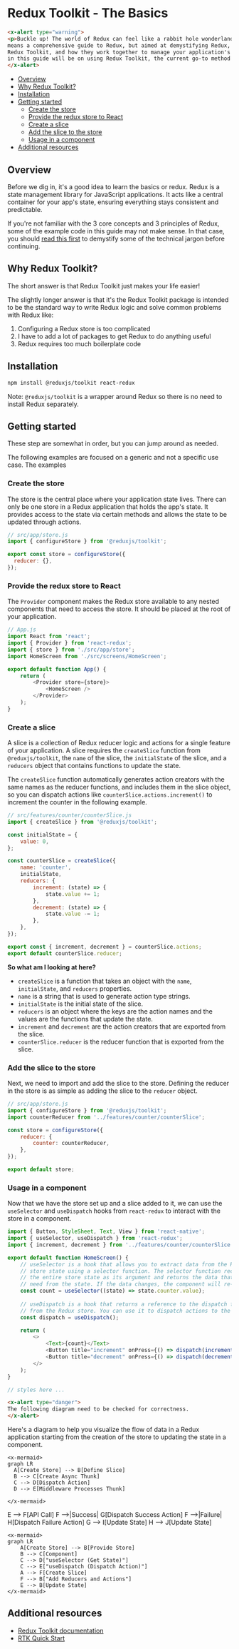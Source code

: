 # Redux Toolkit - The Basics

```html +parse
<x-alert type="warning">
<p>Buckle up! The world of Redux can feel like a rabbit hole wonderland. This is by no
means a comprehensive guide to Redux, but aimed at demystifying Redux, React-Redux, and
Redux Toolkit, and how they work together to manage your application's state. The focus
in this guide will be on using Redux Toolkit, the current go-to method for using Redux.</p>
</x-alert>
```
- [Overview](#overview)
- [Why Redux Toolkit?](#why-redux-toolkit)
- [Installation](#installation)
- [Getting started](#getting-started)
  - [Create the store](#create-the-store)
  - [Provide the redux store to React](#provide-the-redux-store-to-react)
  - [Create a slice](#create-a-slice)
  - [Add the slice to the store](#add-the-slice-to-the-store)
  - [Usage in a component](#usage-in-a-component)
- [Additional resources](#additional-resources)


## Overview

Before we dig in, it's a good idea to learn the basics or redux. Redux is a state
management library for JavaScript applications. It acts like a central container for
your app's state, ensuring everything stays consistent and predictable. 

If you're not familiar with the 3 core concepts and 3 principles of Redux, some of the
example code in this guide may not make sense. In that case, you should [read this
first](/docs/redux-overview) to demystify some of the technical jargon before
continuing.


## Why Redux Toolkit?

The short answer is that Redux Toolkit just makes your life easier!

The slightly longer answer is that it's the Redux Toolkit package is intended to be the
standard way to write Redux logic and solve common problems with Redux like:

1. Configuring a Redux store is too complicated
2. I have to add a lot of packages to get Redux to do anything useful
3. Redux requires too much boilerplate code

## Installation

```bash
npm install @reduxjs/toolkit react-redux
```

Note: `@reduxjs/toolkit` is a wrapper around Redux so there is no need to install Redux separately.

## Getting started

These step are somewhat in order, but you can jump around as needed.

The following examples are focused on a generic and not a specific use case. The examples

### Create the store

The store is the central place where your application state lives. There can only be one
store in a Redux application that holds the app's state. It provides access to the state
via certain methods and allows the state to be updated through actions.

```js
// src/app/store.js
import { configureStore } from '@reduxjs/toolkit';

export const store = configureStore({
  reducer: {},
});
```

### Provide the redux store to React

The `Provider` component makes the Redux store available to any nested components that
need to access the store. It should be placed at the root of your application.

```js
// App.js
import React from 'react';
import { Provider } from 'react-redux';
import { store } from './src/app/store';
import HomeScreen from './src/screens/HomeScreen';

export default function App() {
    return (
        <Provider store={store}>
            <HomeScreen />
        </Provider>
    );
}
```

### Create a slice

A slice is a collection of Redux reducer logic and actions for a single feature of your
application. A slice requires the `createSlice` function from `@reduxjs/toolkit`, the `name` of the
slice, the `initialState` of the slice, and a `reducers` object that contains functions
to update the state.

The `createSlice` function automatically generates action creators with the same names
as the reducer functions, and includes them in the slice object, so you can dispatch
actions like `counterSlice.actions.increment()` to increment the counter in the
following example.

```js
// src/features/counter/counterSlice.js
import { createSlice } from '@reduxjs/toolkit';

const initialState = {
    value: 0,
};

const counterSlice = createSlice({
    name: 'counter',
    initialState,
    reducers: {
        increment: (state) => {
            state.value += 1;
        },
        decrement: (state) => {
            state.value -= 1;
        },
    },
});

export const { increment, decrement } = counterSlice.actions;
export default counterSlice.reducer;
```

**So what am I looking at here?**

- `createSlice` is a function that takes an object with the `name`, `initialState`, and
  `reducers` properties.
- `name` is a string that is used to generate action type strings.
- `initialState` is the initial state of the slice.
- `reducers` is an object where the keys are the action names and the values are the
  functions that update the state.
- `increment` and `decrement` are the action creators that are exported from the slice.
- `counterSlice.reducer` is the reducer function that is exported from the slice.


<!-- **Why is there no action passed to the reducer function?** -->


### Add the slice to the store

Next, we need to import and add the slice to the store. Defining the reducer in the
store is as simple as adding the slice to the `reducer` object.

```js
// src/app/store.js
import { configureStore } from '@reduxjs/toolkit';
import counterReducer from '../features/counter/counterSlice';

const store = configureStore({
    reducer: {
        counter: counterReducer,
    },
});

export default store;
```

### Usage in a component

Now that we have the store set up and a slice added to it, we can use the `useSelector`
and `useDispatch` hooks from `react-redux` to interact with the store in a component.

```js
import { Button, StyleSheet, Text, View } from 'react-native';
import { useSelector, useDispatch } from 'react-redux';
import { increment, decrement } from '../features/counter/counterSlice';

export default function HomeScreen() {
    // useSelector is a hook that allows you to extract data from the Redux
    // store state using a selector function. The selector function receives
    // the entire store state as its argument and returns the data that you
    // need from the state. If the data changes, the component will re-render.
    const count = useSelector((state) => state.counter.value);
    
    // useDispatch is a hook that returns a reference to the dispatch function
    // from the Redux store. You can use it to dispatch actions to the store.
    const dispatch = useDispatch();

    return (
        <>
            <Text>{count}</Text>
            <Button title="increment" onPress={() => dispatch(increment())} />
            <Button title="decrement" onPress={() => dispatch(decrement())} />
        </>
    );
}

// styles here ...
```

```html +parse
<x-alert type="danger">
The following diagram need to be checked for correctness.
</x-alert>
```

Here's a diagram to help you visualize the flow of data in a Redux application starting from the creation of the store to updating the state in a component.

```mermaid +parse
<x-mermaid>
graph LR
  A[Create Store] --> B[Define Slice]
  B --> C[Create Async Thunk]
  C --> D[Dispatch Action]
  D --> E[Middleware Processes Thunk]

</x-mermaid>
```

  E --> F[API Call]
  F -->|Success| G[Dispatch Success Action]
  F -->|Failure| H[Dispatch Failure Action]
  G --> I[Update State]
  H --> J[Update State]


```mermaid +parse
<x-mermaid>
graph LR
    A[Create Store] --> B[Provide Store]
    B --> C[Component]
    C --> D["useSelector (Get State)"]
    C --> E["useDispatch (Dispatch Action)"]
    A --> F[Create Slice]
    F --> B["Add Reducers and Actions"]
    E --> B[Update State]
</x-mermaid>
```




## Additional resources

- <a href="https://redux-toolkit.js.org/" target="blank">Redux Toolkit documentation</a>
- <a href="https://redux-toolkit.js.org/tutorials/quick-start" target="blank">RTK Quick Start</a>